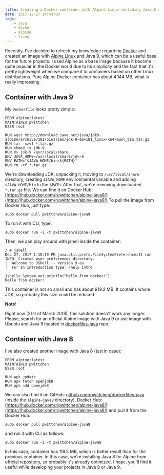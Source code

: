 ```yaml
---
title: Creating a Docker container with Alpine Linux including Java 8 and 9
date: 2017-12-27 14:43:00
tags:
	- java
	- docker
	- alpine
	- linux
---
```


Recently, I've decided to refresh my knowledge regarding [Docker](https://www.docker.com/) and created an image with [Alpine Linux](https://alpinelinux.org/) and Java 9, which can be a useful base for the future projects. I used Alpine as a base image because it became quite popular in the Docker world due to its simplicity and the fact that it's pretty lightweight when we compare it to containers based on other Linux distributions. Pure Alpine Docker container has about 4.144 MB, what is really impressing.

Container with Java 9
---------------------

My `Dockerfile` looks pretty simple:

```docker
FROM alpine:latest
MAINTAINER pwittchen
USER root

RUN wget http://download.java.net/java/jdk9-alpine/archive/181/binaries/jdk-9-ea+181_linux-x64-musl_bin.tar.gz
RUN tar -xzvf *.tar.gz
RUN chmod +x jdk-9
RUN mv jdk-9 /usr/local/share
ENV JAVA_HOME=/usr/local/share/jdk-9
ENV PATH="$JAVA_HOME/bin:${PATH}"
RUN rm -rf *.tar.gz
```

We're downloading JDK, unpacking it, moving to `/usr/local/share` directory, creating `$JAVA_HOME` environmental variable and adding `$JAVA_HOME/bin` to the `$PATH`. After that, we're removing downloaded `*.tar.gz` file. We can find it on Docker Hub: [https://hub.docker.com/r/pwittchen/alpine-java9/](https://hub.docker.com/r/pwittchen/alpine-java9/) To pull the image from Docker Hub, just type:

```
sudo docker pull pwittchen/alpine-java9
```

To run it with CLI, type:

```
sudo docker run -i -t pwittchen/alpine-java9
```

Then, we can play around with jshell inside the container:

```
/ # jshell
Dec 27, 2017 1:18:10 PM java.util.prefs.FileSystemPreferences$1 run
INFO: Created user preferences directory.
|  Welcome to JShell -- Version 9-ea
|  For an introduction type: /help intro

jshell> System.out.println("hello from docker!")
hello from docker!
```

This container is not so small and has about 919.2 MB. It contains whole JDK, so probably this size could be reduced.

**Note!** 

Right now (21st of March 2018), this solution doesn't work any longer. Please, search for an official Alpine image with Java 9 or use image with Ubuntu and Java 9 located in [dockerfiles-java](https://github.com/pwittchen/dockerfiles-java) repo.

Container with Java 8
---------------------

I've also created another image with Java 8 (just in case):

```docker
FROM alpine:latest
MAINTAINER pwittchen
USER root

RUN apk update
RUN apk fetch openjdk8
RUN apk add openjdk8
```

We can also find it on GitHub: [github.com/pwittchen/dockerfiles-java](https://github.com/pwittchen/dockerfiles-java) (inside the `alpine-java8` directory), Docker Hub: [https://hub.docker.com/r/pwittchen/alpine-java8/](https://hub.docker.com/r/pwittchen/alpine-java8/) and pull it from the Docker Hub:

```
sudo docker pull pwittchen/alpine-java8
```

and run it with CLI as follows:

```
sudo docker run -i -t pwittchen/alpine-java8
```

In this case, container has 118.5 MB, which is better result than for the previous container. In this case, we're installing Java 8 for Alpine from official repository, so probably it's already optimized. I hope, you'll find it useful while developing your projects in Java 8 or Java 9.
